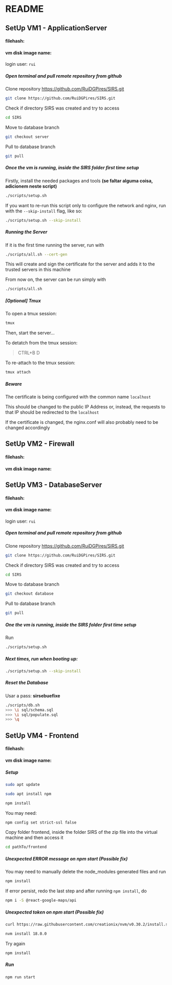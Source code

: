 # README

## SetUp VM1 - ApplicationServer 
#### filehash:
#### vm disk image name: 
login user: `rui`

##### Open terminal and pull remote repository from github
Clone repository https://github.com/RuiDGPires/SIRS.git
```sh
git clone https://github.com/RuiDGPires/SIRS.git
```

Check if directory SIRS was created and try to access
```sh
cd SIRS
```

Move to database branch
```sh
git checkout server
```

Pull to database branch
```sh
git pull
```

##### Once the vm is running, inside the SIRS folder first time setup

Firstly, install the needed packages and tools **(se faltar alguma coisa, adicionem neste script)**
```sh
./scripts/setup.sh
```
If you want to re-run this script only to configure the network and nginx, run with the `--skip-install` flag, like so:
```sh
./scripts/setup.sh --skip-install
```

##### Running the Server

If it is the first time running the server, run with
```sh
./scripts/all.sh --cert-gen
```

This will create and sign the certificate for the server and adds it to the trusted servers in this machine

From now on, the server can be run simply with
```sh
./scripts/all.sh
```
##### [Optional] Tmux

To open a tmux session:
```sh
tmux
```

Then, start the server...

To detatch from the tmux session:
> CTRL+B
> D

To re-attach to the tmux session:
```sh
tmux attach
```

##### Beware

The certificate is being configured with the common name `localhost`

This should be changed to the public IP Address or, instead, the requests to that IP should be redirected to the `localhost`

If the certificate is changed, the nginx.conf will also probably need to be changed accordingly 

## SetUp VM2 - Firewall 
#### filehash:
#### vm disk image name:


## SetUp VM3 - DatabaseServer 
#### filehash:
#### vm disk image name:
login user: `rui`

##### Open terminal and pull remote repository from github
Clone repository https://github.com/RuiDGPires/SIRS.git
```sh
git clone https://github.com/RuiDGPires/SIRS.git
```

Check if directory SIRS was created and try to access
```sh
cd SIRS
```

Move to database branch
```sh
git checkout database
```

Pull to database branch
```sh
git pull
```

##### One the vm is running, inside the SIRS folder first time setup

Run

```sh
./scripts/setup.sh
```

##### Next times, run when booting up:

```sh
./scripts/setup.sh --skip-install
```

##### Reset the Database

Usar a pass: **sirsebuefixe**
```sh
./scripts/db.sh
>>> \i sql/schema.sql
>>> \i sql/populate.sql
>>> \q
```

## SetUp VM4 - Frontend 
#### filehash:
#### vm disk image name:
##### Setup

```sh
sudo apt update
```
```sh
sudo apt install npm
```
```sh
npm install
```

You may need: 
```sh
npm config set strict-ssl false
```

Copy folder frontend, inside the folder SIRS of the zip file into the virtual machine and then access it
```sh
cd pathTo/frontend
``` 

##### Unexpected ERROR message on npm start (Possible fix)
You may need to manually delete the node_modules generated files and run
```sh
npm install
```

If error persist, redo the last step and after running `npm install`, do 
```sh
npm i -S @react-google-maps/api
```

##### Unexpected token on npm start (Possible fix)
```sh
curl https://raw.githubusercontent.com/creationix/nvm/v0.30.2/install.sh | bash
```

```sh
nvm install 18.0.0
```
Try again 

```sh
npm install
```

##### Run
```sh
npm run start
```
